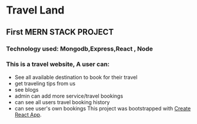 # Travel Land
## First MERN STACK PROJECT
### Technology used: Mongodb,Express,React , Node
### This is a travel website, A user can:
* See all available destination to book for their travel
* get traveling tips from us
* see blogs
* admin can add more service/travel bookings
* can see all users travel booking history
* can see user's own bookings
This project was bootstrapped with [Create React App](https://github.com/facebook/create-react-app).

